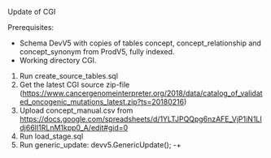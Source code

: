 Update of CGI

Prerequisites:
- Schema DevV5 with copies of tables concept, concept_relationship and concept_synonym from ProdV5, fully indexed.
- Working directory CGI.

1. Run create_source_tables.sql
2. Get the latest CGI source zip-file (https://www.cancergenomeinterpreter.org/2018/data/catalog_of_validated_oncogenic_mutations_latest.zip?ts=20180216)
3. Upload concept_manual.csv from  https://docs.google.com/spreadsheets/d/1YLTJPQQpg6nzAFE_VjP1iN1LIdj66lI1RLnM1kpp0_A/edit#gid=0
4. Run load_stage.sql
5. Run generic_update: devv5.GenericUpdate();
-+
